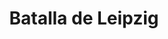 ﻿---
title: "Batalla de Leipzig"
permalink: periodes_1056.html
layout: periode
dataInici: 1813-10-16
dataFi: 1813-10-19
sidebar: periodes
pares:
  - id: 741
    title: "Sexta Coalición"
    dataInici: "(1813-03)"
    dataFi: "(1814-05)"

fills:
jocsPrincipals:
  - title: "The Battle of Nations: The Encirclement at Leipzig, 16-19 October 1813"
    bggId: 10301
    dataInici: 
    dataFi: 

jocsEscenaris:
jocsEpoca:
jocsEpocaEscenaris:
---
